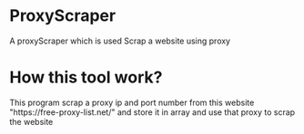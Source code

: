 # ProxyScraper
A proxyScraper which is used Scrap a website using proxy


# How this tool work?

<p>This program scrap a proxy ip and port number from this website "https://free-proxy-list.net/" and store it in array and use that proxy to scrap the website </p>
